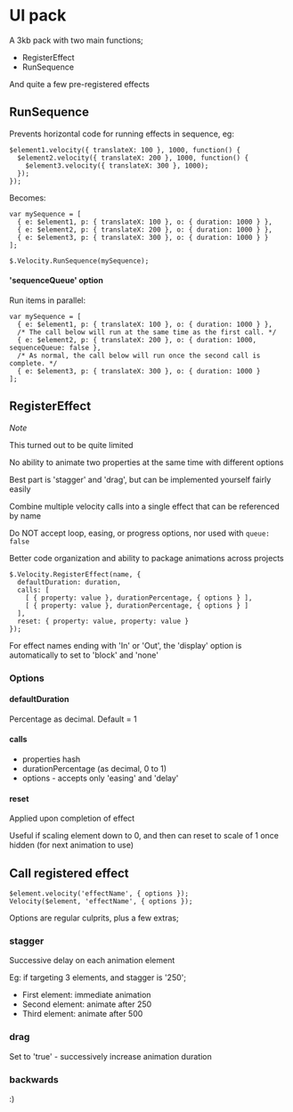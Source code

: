 UI pack
=======

A 3kb pack with two main functions;

- RegisterEffect
- RunSequence

And quite a few pre-registered effects


RunSequence
-----------

Prevents horizontal code for running effects in sequence, eg:

```
$element1.velocity({ translateX: 100 }, 1000, function() {
  $element2.velocity({ translateX: 200 }, 1000, function() {
    $element3.velocity({ translateX: 300 }, 1000);
  });
});
```

Becomes:

```
var mySequence = [
  { e: $element1, p: { translateX: 100 }, o: { duration: 1000 } },
  { e: $element2, p: { translateX: 200 }, o: { duration: 1000 } },
  { e: $element3, p: { translateX: 300 }, o: { duration: 1000 } }
];

$.Velocity.RunSequence(mySequence);
```

#### 'sequenceQueue' option

Run items in parallel:

```
var mySequence = [
  { e: $element1, p: { translateX: 100 }, o: { duration: 1000 } },
  /* The call below will run at the same time as the first call. */
  { e: $element2, p: { translateX: 200 }, o: { duration: 1000, sequenceQueue: false },
  /* As normal, the call below will run once the second call is complete. */
  { e: $element3, p: { translateX: 300 }, o: { duration: 1000 }
];
```
RegisterEffect
--------------

*Note*

  This turned out to be quite limited
  
  No ability to animate two properties at the same time with different options
  
  Best part is 'stagger' and 'drag', but can be implemented yourself fairly easily

Combine multiple velocity calls into a single effect that can be referenced by name

Do NOT accept loop, easing, or progress options, nor used with `queue: false`

Better code organization and ability to package animations across projects

```
$.Velocity.RegisterEffect(name, {
  defaultDuration: duration,
  calls: [ 
    [ { property: value }, durationPercentage, { options } ],
    [ { property: value }, durationPercentage, { options } ]
  ],
  reset: { property: value, property: value }
});
```

For effect names ending with 'In' or 'Out', the 'display' option is automatically to set to 'block' and 'none'

### Options

#### defaultDuration

Percentage as decimal. Default = 1

#### calls

- properties hash
- durationPercentage (as decimal, 0 to 1)
- options - accepts only 'easing' and 'delay'

#### reset

Applied upon completion of effect

Useful if scaling element down to 0, and then can reset to scale of 1 once hidden (for next animation to use)

Call registered effect
----------------------
 
```
$element.velocity('effectName', { options });
Velocity($element, 'effectName', { options });
```

Options are regular culprits, plus a few extras;

### stagger

Successive delay on each animation element

Eg: if targeting 3 elements, and stagger is '250';

- First element: immediate animation
- Second element: animate after 250
- Third element: animate after 500

### drag

Set to 'true' - successively increase animation duration
 
### backwards

:)
